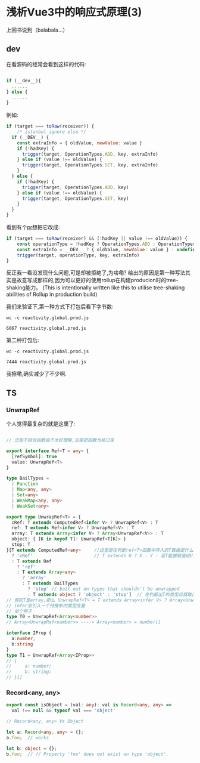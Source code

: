 # 浅析Vue3中的响应式原理(3)

上回书说到（balabala...）

## __dev__

在看源码的经常会看到这样的代码:

```js

if (__dev__){
  ......
} else {
  ......
}
```

例如:

```js
if (target === toRaw(receiver)) {
    /* istanbul ignore else */
  if (__DEV__) {
    const extraInfo = { oldValue, newValue: value }
    if (!hadKey) {
      trigger(target, OperationTypes.ADD, key, extraInfo)
    } else if (value !== oldValue) {
      trigger(target, OperationTypes.SET, key, extraInfo)
    }
  } else {
    if (!hadKey) {
      trigger(target, OperationTypes.ADD, key)
    } else if (value !== oldValue) {
      trigger(target, OperationTypes.SET, key)
    }
  }
}
```

看到有个[pr](https://github.com/vuejs/vue-next/pull/90)想把它改成:

```js
if (target === toRaw(receiver) && (!hadKey || value !== oldValue)) {
    const operationType = !hadKey ? OperationTypes.ADD : OperationTypes.SET
    const extraInfo = __DEV__ ? { oldValue, newValue: value } : undefined
    trigger(target, operationType, key, extraInfo)
}

```

反正我一看没发现什么问题,可是却被拒绝了,为啥嘞?
给出的原因是第一种写法其实是故意写成那样的,因为可以更好的使用rollup在构建producion时的tree-shaking能力。
(This is intentionally written like this to utilise tree-shaking abilities of Rollup in production build)

我们来验证下,第一种方式下打包后看下字节数:

```
wc -c reactivity.global.prod.js

6067 reactivity.global.prod.js
```

第二种打包后:

```
wc -c reactivity.global.prod.js

7444 reactivity.global.prod.js
```

我擦嘞,确实减少了不少啊.

## TS


### UnwrapRef

个人觉得最复杂的就是这里了:

```ts

// 泛型不结合函数会不太好理解,这里把函数也粘过来

export interface Ref<T = any> {
  [refSymbol]: true
  value: UnwrapRef<T>
}

type BailTypes =
  | Function
  | Map<any, any>
  | Set<any>
  | WeakMap<any, any>
  | WeakSet<any>

export type UnwrapRef<T> = {
  cRef: T extends ComputedRef<infer V> ? UnwrapRef<V> : T
  ref: T extends Ref<infer V> ? UnwrapRef<V> : T
  array: T extends Array<infer V> ? Array<UnwrapRef<V>> : T
  object: { [K in keyof T]: UnwrapRef<T[K]> }
  stop: T
}[T extends ComputedRef<any>     //这里是在判断ref<T>函数中传入的T数据是什么类型
  ? 'cRef'                       // T extends U ? X : Y : 若T能够赋值给U，那么类型是X，否则为Y
  : T extends Ref
    ? 'ref'
    : T extends Array<any>
      ? 'array'
      : T extends BailTypes
        ? 'stop' // bail out on types that shouldn't be unwrapped
        : T extends object ? 'object' : 'stop']  // 在判断出T的类型后就取出那个类型
// 假如T是array,那么 UnwrapRef<T> = T extends Array<infer V> ? Array<UnwrapRef<V>> : T
// infer会引入一个待推断的类型变量
// 举个例子
type T0 = UnwrapRef<Array<number>> 
// Array<UnwrapRef<number>> ----> Array<number> = number[]

interface IProp {
  a:number,
  b:string
}
type T1 = UnwrapRef<Array<IProp>>
// {
//     a: number;
//     b: string;
// }[]

```
### Record<any, any>

```ts
export const isObject = (val: any): val is Record<any, any> =>
  val !== null && typeof val === 'object'

// Record<any, any> Vs Object 

let a: Record<any, any> = {};
a.foo;  // works

let b: object = {};
b.foo;  // // Property 'foo' does not exist on type 'object'.

```
